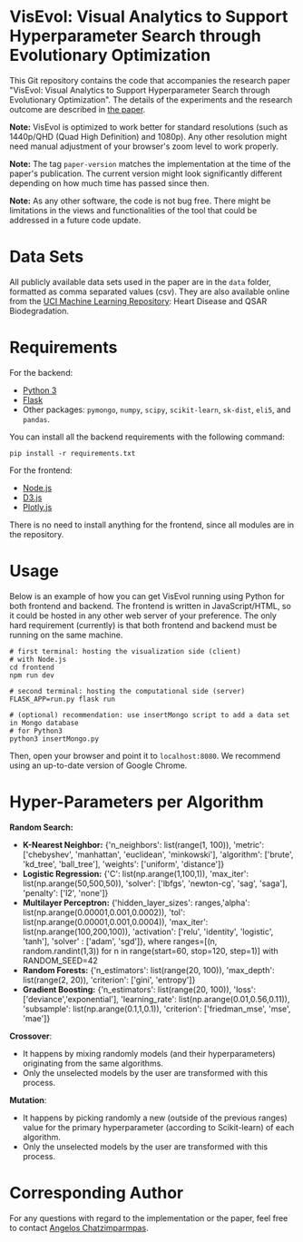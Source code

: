 # VisEvol: Visual Analytics to Support Hyperparameter Search through Evolutionary Optimization

This Git repository contains the code that accompanies the research paper "VisEvol: Visual Analytics to Support Hyperparameter Search through Evolutionary Optimization". The details of the experiments and the research outcome are described in [the paper](https://diglib.eg.org/handle/10.1111/cgf14300).

**Note:** VisEvol is optimized to work better for standard resolutions (such as 1440p/QHD (Quad High Definition) and 1080p). Any other resolution might need manual adjustment of your browser's zoom level to work properly.

**Note:** The tag `paper-version` matches the implementation at the time of the paper's publication. The current version might look significantly different depending on how much time has passed since then.

**Note:** As any other software, the code is not bug free. There might be limitations in the views and functionalities of the tool that could be addressed in a future code update.

# Data Sets #
All publicly available data sets used in the paper are in the `data` folder, formatted as comma separated values (csv). 
They are also available online from the [UCI Machine Learning Repository](http://archive.ics.uci.edu/ml/index.php): Heart Disease and QSAR Biodegradation.

# Requirements #
For the backend:
- [Python 3](https://www.python.org/downloads/)
- [Flask](https://palletsprojects.com/p/flask/)
- Other packages: `pymongo`, `numpy`, `scipy`, `scikit-learn`, `sk-dist`, `eli5`, and `pandas`.

You can install all the backend requirements with the following command:
```
pip install -r requirements.txt
```

For the frontend:
- [Node.js](https://nodejs.org/en/)
- [D3.js](https://d3js.org/)
- [Plotly.js](https://github.com/plotly/plotly.js/)

There is no need to install anything for the frontend, since all modules are in the repository.

# Usage #
Below is an example of how you can get VisEvol running using Python for both frontend and backend. The frontend is written in JavaScript/HTML, so it could be hosted in any other web server of your preference. The only hard requirement (currently) is that both frontend and backend must be running on the same machine. 
```
# first terminal: hosting the visualization side (client)
# with Node.js
cd frontend
npm run dev
```

```
# second terminal: hosting the computational side (server)
FLASK_APP=run.py flask run

# (optional) recommendation: use insertMongo script to add a data set in Mongo database
# for Python3
python3 insertMongo.py
```

Then, open your browser and point it to `localhost:8080`. We recommend using an up-to-date version of Google Chrome.

# Hyper-Parameters per Algorithm #
**Random Search:**
- **K-Nearest Neighbor:** {'n_neighbors': list(range(1, 100)), 'metric': ['chebyshev', 'manhattan', 'euclidean', 'minkowski'], 'algorithm': ['brute', 'kd_tree', 'ball_tree'], 'weights': ['uniform', 'distance']}
- **Logistic Regression:** {'C': list(np.arange(1,100,1)), 'max_iter': list(np.arange(50,500,50)), 'solver': ['lbfgs', 'newton-cg', 'sag', 'saga'], 'penalty': ['l2', 'none']}
- **Multilayer Perceptron:** {'hidden_layer_sizes': ranges,'alpha': list(np.arange(0.00001,0.001,0.0002)), 'tol': list(np.arange(0.00001,0.001,0.0004)), 'max_iter': list(np.arange(100,200,100)), 'activation': ['relu', 'identity', 'logistic', 'tanh'], 'solver' : ['adam', 'sgd']}, where ranges=[(n, random.randint(1,3)) for n in range(start=60, stop=120, step=1)] with RANDOM_SEED=42
- **Random Forests:** {'n_estimators': list(range(20, 100)), 'max_depth': list(range(2, 20)), 'criterion': ['gini', 'entropy']}
- **Gradient Boosting:** {'n_estimators': list(range(20, 100)), 'loss': ['deviance','exponential'], 'learning_rate': list(np.arange(0.01,0.56,0.11)), 'subsample': list(np.arange(0.1,1,0.1)), 'criterion': ['friedman_mse', 'mse', 'mae']}

**Crossover**: 
- It happens by mixing randomly models (and their hyperparameters) originating from the same algorithms.
- Only the unselected models by the user are transformed with this process.

**Mutation**: 
- It happens by picking randomly a new (outside of the previous ranges) value for the primary hyperparameter (according to Scikit-learn) of each algorithm.
- Only the unselected models by the user are transformed with this process.

# Corresponding Author #
For any questions with regard to the implementation or the paper, feel free to contact [Angelos Chatzimparmpas](mailto:angelos.chatzimparmpas@lnu.se).

